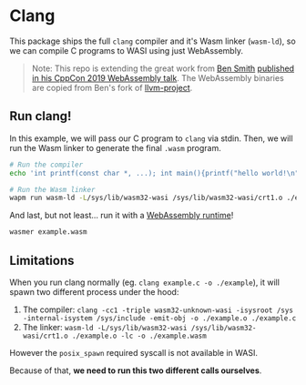 # Clang

This package ships the full `clang` compiler and it's Wasm linker (`wasm-ld`), so we can compile C programs to WASI using just WebAssembly.

> Note: This repo is extending the great work from [Ben Smith](https://twitter.com/binjimint) [published in his CppCon 2019 WebAssembly talk](https://www.youtube.com/watch?time_continue=4&v=5N4b-rU-OAA). The WebAssembly binaries are copied from Ben's fork of [llvm-project](https://github.com/binji/llvm-project/releases).

## Run clang!

In this example, we will pass our C program to `clang` via stdin.
Then, we will run the Wasm linker to generate the final `.wasm` program.

```bash
# Run the compiler
echo 'int printf(const char *, ...); int main(){printf("hello world!\n");}' | wapm run clang -cc1 -triple wasm32-unknown-wasi -isysroot /sys -internal-isystem /sys/include -emit-obj -o ./example.o -

# Run the Wasm linker
wapm run wasm-ld -L/sys/lib/wasm32-wasi /sys/lib/wasm32-wasi/crt1.o ./example.o -lc -o ./example.wasm
```

And last, but not least... run it with a [WebAssembly runtime](https://github.com/wasmerio/wasmer)! 

```bash
wasmer example.wasm
```

## Limitations

When you run clang normally (eg. `clang example.c -o ./example`), it will spawn two different process under the hood:

1. The compiler: `clang -cc1 -triple wasm32-unknown-wasi -isysroot /sys -internal-isystem /sys/include -emit-obj -o ./example.o ./example.c`
2. The linker: `wasm-ld -L/sys/lib/wasm32-wasi /sys/lib/wasm32-wasi/crt1.o ./example.o -lc -o ./example.wasm`

However the `posix_spawn` required syscall is not available in WASI.

Because of that, **we need to run this two different calls ourselves**.
